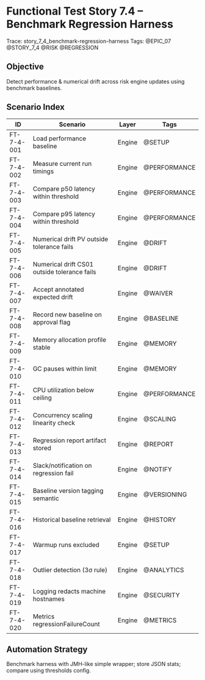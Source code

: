 # Functional Test Story 7.4 – Benchmark Regression Harness

Trace: story_7_4_benchmark-regression-harness
Tags: @EPIC_07 @STORY_7_4 @RISK @REGRESSION

## Objective
Detect performance & numerical drift across risk engine updates using benchmark baselines.

## Scenario Index
| ID | Scenario | Layer | Tags |
|----|----------|-------|------|
| FT-7-4-001 | Load performance baseline | Engine | @SETUP |
| FT-7-4-002 | Measure current run timings | Engine | @PERFORMANCE |
| FT-7-4-003 | Compare p50 latency within threshold | Engine | @PERFORMANCE |
| FT-7-4-004 | Compare p95 latency within threshold | Engine | @PERFORMANCE |
| FT-7-4-005 | Numerical drift PV outside tolerance fails | Engine | @DRIFT |
| FT-7-4-006 | Numerical drift CS01 outside tolerance fails | Engine | @DRIFT |
| FT-7-4-007 | Accept annotated expected drift | Engine | @WAIVER |
| FT-7-4-008 | Record new baseline on approval flag | Engine | @BASELINE |
| FT-7-4-009 | Memory allocation profile stable | Engine | @MEMORY |
| FT-7-4-010 | GC pauses within limit | Engine | @MEMORY |
| FT-7-4-011 | CPU utilization below ceiling | Engine | @PERFORMANCE |
| FT-7-4-012 | Concurrency scaling linearity check | Engine | @SCALING |
| FT-7-4-013 | Regression report artifact stored | Engine | @REPORT |
| FT-7-4-014 | Slack/notification on regression fail | Engine | @NOTIFY |
| FT-7-4-015 | Baseline version tagging semantic | Engine | @VERSIONING |
| FT-7-4-016 | Historical baseline retrieval | Engine | @HISTORY |
| FT-7-4-017 | Warmup runs excluded | Engine | @SETUP |
| FT-7-4-018 | Outlier detection (3σ rule) | Engine | @ANALYTICS |
| FT-7-4-019 | Logging redacts machine hostnames | Engine | @SECURITY |
| FT-7-4-020 | Metrics regressionFailureCount | Engine | @METRICS |

## Automation Strategy
Benchmark harness with JMH-like simple wrapper; store JSON stats; compare using thresholds config.
